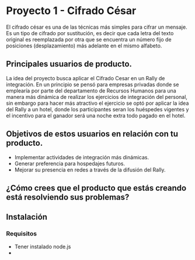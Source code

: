 # Proyecto 1 - Cifrado César

El cifrado césar es una de las técnicas más simples para cifrar un mensaje. Es un tipo de cifrado por sustitución, es decir que cada letra del texto original es reemplazada por otra que se encuentra un número fijo de posiciones (desplazamiento) más adelante en el mismo alfabeto.

## Principales usuarios de producto.

La idea del proyecto busca aplicar el Cifrado Cesar en un Rally de integración. En un principio se pensó para empresas privadas donde se emplearía por parte del departamento de Recursos Humanos para una manera más dinámica de realizar los ejercicios de integración del personal, sin embargo para hacer más atractivo el ejercicio se optó por aplicar la idea del Rally a un hotel, donde los participantes seran los huéspedes vigentes y el incentivo para el ganador será una noche extra todo pagado en el hotel.

## Objetivos de estos usuarios en relación con tu producto.

* Implementar actividades de integración más dinámicas.
* Generar preferencia para hospedajes futuros.
* Mejorar su presencia en redes a través de la difusión del Rally.

## ¿Cómo crees que el producto que estás creando está resolviendo sus problemas?



## Instalación

### Requisitos

* Tener instalado node.js
* 
 